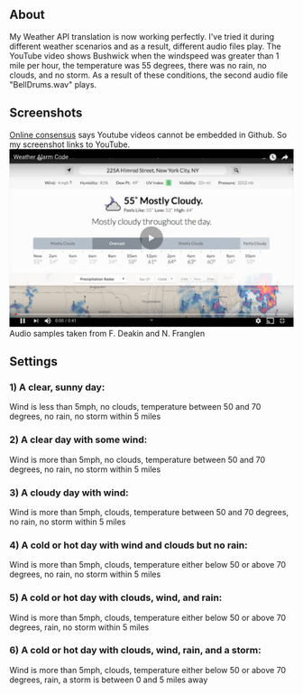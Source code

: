## About
My Weather API translation is now working perfectly. I've tried it during different weather scenarios and as a result, different audio files play. The YouTube video shows Bushwick when the windspeed was greater than 1 mile per hour, the temperature was 55 degrees, there was no rain, no clouds, and no storm. As a result of these conditions, the second audio file "BellDrums.wav" plays.


## Screenshots
[Online consensus](https://stackoverflow.com/questions/11804820/embed-a-youtube-video) says Youtube videos cannot be embedded in Github. So my screenshot links to YouTube.
[![alt text](https://github.com/wittenjeremy/openframeworks/blob/master/Image%20files/Weatherscreenshot.png)](https://www.youtube.com/watch?v=GyJEt7Z_V7Y)
Audio samples taken from F. Deakin and N. Franglen

## Settings
### 1) A clear, sunny day: 
Wind is less than 5mph, no clouds, temperature between 50 and 70 degrees, no rain, no storm within 5 miles

### 2) A clear day with some wind: 
Wind is more than 5mph, no clouds, temperature between 50 and 70 degrees, no rain, no storm within 5 miles

### 3) A cloudy day with wind: 
Wind is more than 5mph, clouds, temperature between 50 and 70 degrees, no rain, no storm within 5 miles

### 4) A cold or hot day with wind and clouds but no rain: 
Wind is more than 5mph, clouds, temperature either below 50 or above 70 degrees, no rain, no storm within 5 miles

### 5) A cold or hot day with clouds, wind, and rain: 
Wind is more than 5mph, clouds, temperature either below 50 or above 70 degrees, rain, no storm within 5 miles

### 6) A cold or hot day with clouds, wind, rain, and a storm: 
Wind is more than 5mph, clouds, temperature either below 50 or above 70 degrees, rain, a storm is between 0 and 5 miles away
